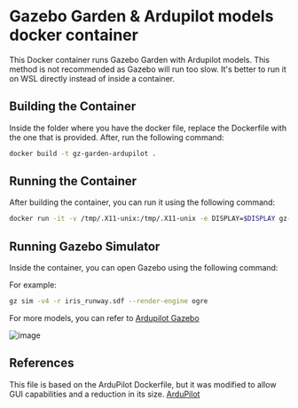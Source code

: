 # Gazebo Garden & Ardupilot models docker container

This Docker container runs Gazebo Garden with Ardupilot models. This method is not recommended as Gazebo will run too slow. It's better to run it on WSL directly instead of inside a container.

## Building the Container

Inside the folder where you have the docker file, replace the Dockerfile with the one that is provided. After, run the following command:

```bash
docker build -t gz-garden-ardupilot .
```

## Running the Container

After building the container, you can run it using the following command:

```bash
docker run -it -v /tmp/.X11-unix:/tmp/.X11-unix -e DISPLAY=$DISPLAY gz-garden-ardupilot
```

## Running Gazebo Simulator

Inside the container, you can open Gazebo using the following command:

For example:

```bash
gz sim -v4 -r iris_runway.sdf --render-engine ogre
```
For more models, you can refer to [Ardupilot Gazebo](https://github.com/ArduPilot/ardupilot_gazebo)

![image](https://github.com/grep265/Docker/assets/81888131/1e0829a3-5380-49ac-81e8-5b9894d9ebe4)

## References

This file is based on the ArduPilot Dockerfile, but it was modified to allow GUI capabilities and a reduction in its size.
[ArduPilot](https://github.com/ArduPilot/ardupilot.git)
